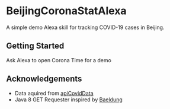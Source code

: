# BeijingCoronaStatAlexa
A simple demo Alexa skill for tracking COVID-19 cases in Beijing.
## Getting Started
Ask Alexa to open Corona Time for a demo
## Acknowledgements
* Data aquired from [apiCovidData](https://github.com/eusoumaxi/apiCovidData/blob/master/Documentation.md)
* Java 8 GET Requester inspired by [Baeldung](https://www.baeldung.com/java-http-request)
